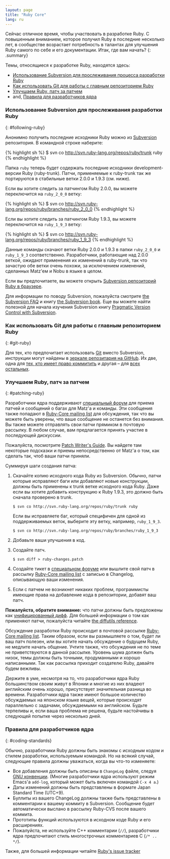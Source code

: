 ```yaml
---
layout: page
title: "Ruby Core"
lang: ru
---
```


Сейчас отличное время, чтобы участвовать в разработке Ruby. С повышенным
вниманием, которое получил Ruby в последние несколько лет, в сообществе
возрастает потребность в талантах для улучшения Ruby самого по себе и
его документации. Итак, где вам начать?
{: .summary}

Темы, относящиеся к разработке Ruby, находятся здесь:

* [Использование Subversion для прослеживания процесса разработки Ruby](#following-ruby)
* [Как использовать Git для работы с главным репозиторием Ruby](#git-ruby)
* [Улучшаем Ruby, патч за патчем](#patching-ruby)
* and, [Правила для разработчиков ядра](#coding-standards)

### Использование Subversion для прослеживания разработки Ruby
{: #following-ruby}

Анонимно получить последние исходники Ruby можно из [Subversion][1]
репозитория. В командной строке наберите:

{% highlight sh %}
$ svn co http://svn.ruby-lang.org/repos/ruby/trunk ruby
{% endhighlight %}

Папка `ruby` теперь будет содержать последние исходники
development-версии Ruby (ruby-trunk). Патчи, применяемые к ruby-trunk
так же портируются в стабильные ветки 2.0.0 и 1.9.3 (см. ниже).

Если вы хотите следить за патчингом Ruby 2.0.0, вы можете переключится
на `ruby_2_0_0` ветку:

{% highlight sh %}
$ svn co http://svn.ruby-lang.org/repos/ruby/branches/ruby_2_0_0
{% endhighlight %}

Если вы хотите следить за патчингом Ruby 1.9.3, вы можете переключится
на `ruby_1_9_3` ветку:

{% highlight sh %}
$ svn co http://svn.ruby-lang.org/repos/ruby/branches/ruby_1_9_3
{% endhighlight %}

Данные команды скачают ветки Ruby 2.0.0 и 1.9.3 в папки `ruby_2_0_0` и
`ruby_1_9_3` соответственно. Разработчики, работающие над 2.0.0 веткой,
ожидают применения их изменений в ruby-trunk, так что зачастую обе ветки
очень похожи, за исключением изменений, сделанных Matz'ем и Nobu в языке
в целом.

Если вы предпочитаете, вы можете открыть [Subversion репозиторий Ruby в
браузере][2].

Для информации по поводу Subversion, пожалуйста смотрите [the Subversion
FAQ][3] и книгу [the Subversion book][4]. Еще вы можете найти полезной
для начала изучения Subversion книгу [Pragmatic Version Control with Subversion][5].

### Как использовать Git для работы с главным репозиторием Ruby
{: #git-ruby}

Для тех, кто предпочитает использовать [Git][6] вместо Subversion,
инструкции могут найдены в [зеркале репозитария на GitHub][7]. Их две,
одна для [тех, кто имеет право коммитить][8] и другая – для [всех
остальных][9].

### Улучшаем Ruby, патч за патчем
{: #patching-ruby}

Разработчики ядра поддерживают [специальный форум][10] для приема патчей
и сообщений о багах для Matz'а и команды. Эти сообщения также попадают в
[Ruby-Core mailing list](/en/community/mailing-lists/) для обсуждения,
так что вы можете быть уверены, что ваше сообщение не останется без
внимания. Вы также можете отправлять свои патчи прямиком в почтовую рассылку.
В любом случае, вам предлагается принять участие в последующей
дискуссии.

Пожалуйста, посмотрите [Patch Writer's Guide][11]. Вы найдете там
некоторые подсказки и приемы непосредственно от Matz'а о том, как
сделать так, чтоб ваши патчи приняли.

Суммируя шаги создания патча:

1.  Скачайте копию исходного кода Ruby из Subversion. Обычно, патчи
    которые исправляют баги или добавляют новые конструкции, должны быть
    применены к trunk ветке исходного кода Ruby. Даже если вы хотите
    добавить конструкцию к Ruby 1.9.3, это должно быть сначала проверено в
    trunk.

        $ svn co http://svn.ruby-lang.org/repos/ruby/trunk ruby

    Если вы исправляете баг, который специфичен для одной из
    поддерживаемых веток, выберите эту ветку, например, `ruby_1_9_3`.

        $ svn co http://svn.ruby-lang.org/repos/ruby/branches/ruby_1_9_3

2.  Добавьте ваши улучшения в код.

3.  Создайте патч.

        $ svn diff > ruby-changes.patch

4.  Создайте тикет в [специальном форуме][10] или вышлите свой патч в
    рассылку [Ruby-Core mailing list](/en/community/mailing-lists/)
    с записью в Changelog, описывающую ваши изменения.

5.  Если с патчем не возникнет никаких проблем, программисты имеющие
    права на добавление кода в репозитории, добавят ваш патч.

**Пожалуйста, обратите внимание:** что патчи должны быть предложены как
[унифицированный дифф][12]. Для большей информации о том как применяют
патчи, пожалуйста читайте [the diffutils reference][13].

Обсуждение разработки Ruby происходит в почтовой рассылке [Ruby-Core mailing
list](/en/community/mailing-lists/). Таким образом, если вы размышляете
о том, будет ли ваш патч полезен, или вы хотите начать обсуждение о
будущем Ruby, не медлите начать общение. Учтите также, что обсуждения не
по теме не приветствуются в данной рассылке. Уровень шума должен быть
низок, темы должны быть точными, продуманными и хорошо написанными. Так
как рассылка приходит создателю Ruby, давайте будем вежливы.

Держите в уме, несмотря на то, что разработчики ядра Ruby большинством
своим живут в Японии и многие из них владеют английским очень хорошо,
присутствует значительная разница во времени. Разработчики ядра также
имеют большое количество обсуждаемых на японском языке вещей, которые
происходят параллельно с задачами, обсуждаемыми на английском. Будьте
терпеливы и, если ваша проблема не решена, будьте настойчивы в следующей
попытке через несколько дней.

### Правила для разработчиков ядра
{: #coding-standards}

Обычно, разработчики Ruby должны быть знакомы с исходным кодом и стилем
разработки, используемым командой. Но на всякий случай, следующие
правила должны уважаться, когда вы что-то изменяете:

* Все добавления должны быть описаны в `ChangeLog` файле, следуя [GNU
  конвенции][14]. (Многие разработчики ядра используют режим Emacs'а
  `add-log`, который может быть включен командой `C-x 4 a`.)
* Даты изменений должны быть представлены в формате Japan Standard Time
  (UTC+9).
* Буллиты из вашего ChangeLog должны также быть представлены в
  комментарии к вашему коммиту в Subversion. Сообщение будет
  автоматически выслано в рассылку Ruby-CVS после вашего коммита.
* Прототипы функций используются в исходном коде Ruby и его расширениях.
* Пожалуйста, не используйте C++ комментарии (`//`), разработчики ядра
  предпочитают стиль многострочных комментариев C (`/* .. */`).

Также, для большей информации читайте [Ruby's issue tracker][10]



[1]: http://subversion.apache.org/
[2]: http://svn.ruby-lang.org/cgi-bin/viewvc.cgi/
[3]: http://subversion.apache.org/faq.html
[4]: http://svnbook.org
[5]: http://www.pragmaticprogrammer.com/titles/svn/
[6]: http://git-scm.com/
[7]: http://github.com/ruby/ruby
[8]: http://wiki.github.com/shyouhei/ruby/committerhowto
[9]: http://wiki.github.com/shyouhei/ruby/noncommitterhowto
[10]: https://bugs.ruby-lang.org/
[11]: http://blade.nagaokaut.ac.jp/cgi-bin/scat.rb/ruby/ruby-core/25139
[12]: http://www.gnu.org/software/diffutils/manual/html_node/Unified-Format.html
[13]: http://www.gnu.org/software/diffutils/manual/html_node/Merging-with-patch.html#Merging%20with%20patch
[14]: http://www.gnu.org/prep/standards/standards.html#Change-Logs
